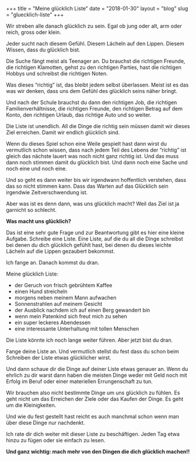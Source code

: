 +++
title = "Meine glücklich Liste"
date = "2018-01-30"
layout = "blog"
slug = "gluecklich-liste"
+++


Wir streben alle danach glücklich zu sein.
Egal ob jung oder alt, arm oder reich, gross oder klein.

Jeder sucht nach diesem Gefühl. Diesem Lächeln auf den Lippen. Diesem Wissen, dass du glücklich bist.

Die Suche fängt meist als Teenager an. Du brauchst die richtigen Freunde, die richtigen Klamotten, gehst zu den richtigen Parties, hast die richtigen Hobbys und schreibst die richtigen Noten.

Was dieses “richtig” ist, das bleibt jedem selbst überlassen. Meist ist es das was wir denken, dass uns dem Gefühl des glücklich seins näher bringt.

Und nach der Schule brauchst du dann den richtigen Job, die richtigen Familienverhältnisse, die richtigen Freunde, den richtigen Betrag auf dem Konto, den richtigen Urlaub, das richtige Auto und so weiter.

Die Liste ist unendlich. All die Dinge die richtig sein müssen damit wir dieses Ziel erreichen. Damit wir endlich glücklich sind.

Wenn du dieses Spiel schon eine Weile gespielt hast dann wirst du vermutlich schon wissen, dass nach jedem Teil des Lebens der “richtig” ist gleich das nächste lauert was noch nicht ganz richtig ist. Und das muss dann noch stimmen damit du glücklich bist. Und dann noch eine Sache und noch eine und noch eine.

Und so geht es dann weiter bis wir irgendwann hoffentlich verstehen, dass das so nicht stimmen kann. Dass das Warten auf das Glücklich sein irgendwie Zeitverschwendung ist.

Aber was ist es denn dann, was uns glücklich macht? Weil das Ziel ist ja garnicht so schlecht.

**Was macht uns glücklich?**

Das ist eine sehr gute Frage und zur Beantwortung gibt es hier eine kleine Aufgabe. Schreibe eine Liste. Eine Liste, auf die du all die Dinge schreibst bei denen du dich glücklich gefühlt hast, bei denen du dieses leichte Lächeln auf die Lippen gezaubert bekommst. 

Ich fange an. Danach kommst du dran.

Meine glücklich Liste:

- der Geruch von frisch gebrühtem Kaffee
- einen Hund streicheln
- morgens neben meinem Mann aufwachen
- Sonnenstrahlen auf meinem Gesicht
- der Ausblick nachdem ich auf einen Berg gewandert bin
- wenn mein Patenkind sich freut mich zu sehen
- ein super leckeres Abendessen
- eine interessante Unterhaltung mit tollen Menschen

Die Liste könnte ich noch lange weiter führen. Aber jetzt bist du dran.

Fange deine Liste an. Und vermutlich stellst du fest dass du schon beim Schreiben der Liste etwas glücklicher wirst.

Und dann schaue dir die Dinge auf deiner Liste etwas genauer an. Wenn du ehrlich zu dir warst dann haben die meisten Dinge weder mit Geld noch mit Erfolg im Beruf oder einer materiellen Errungenschaft zu tun.

Wir brauchen also nicht bestimmte Dinge um uns glücklich zu fühlen. Es geht nicht um das Erreichen der Ziele oder das Kaufen der Dinge. Es geht um die Kleinigkeiten.

Und wie du fest gestellt hast reicht es auch manchmal schon wenn man über diese Dinge nur nachdenkt.

Ich rate dir dich weiter mit dieser Liste zu beschäftigen. Jeden Tag etwa hinzu zu fügen oder sie einfach zu lesen.

**Und ganz wichtig: mach mehr von den Dingen die dich glücklich machen!!**







